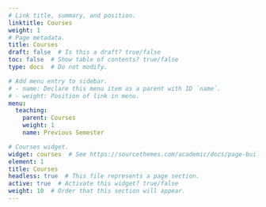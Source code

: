 ```yaml
---
# Link title, summary, and position.
linktitle: Courses
weight: 1
# Page metadata.
title: Courses
draft: false  # Is this a draft? true/false
toc: false  # Show table of contents? true/false
type: docs  # Do not modify.

# Add menu entry to sidebar.
# - name: Declare this menu item as a parent with ID `name`.
# - weight: Position of link in menu.
menu:
  teaching:
    parent: Courses
    weight: 1
    name: Previous Semester

# Courses widget.
widget: courses  # See https://sourcethemes.com/academic/docs/page-builder/
element: 1
title: Courses
headless: true  # This file represents a page section.
active: true  # Activate this widget? true/false
weight: 10  # Order that this section will appear.
---
```

